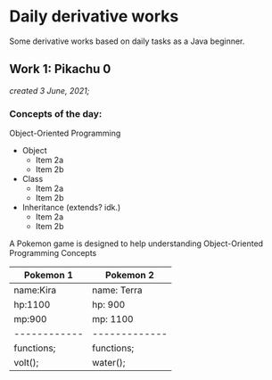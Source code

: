 # Daily derivative works
Some derivative works based on daily tasks as a Java beginner. 


## Work 1: Pikachu 0
_created 3 June, 2021;_
### Concepts of the day:
Object-Oriented Programming

* Object
  * Item 2a
  * Item 2b
* Class
  * Item 2a
  * Item 2b
* Inheritance (extends? idk.)
  * Item 2a
  * Item 2b


A Pokemon game is designed to help understanding 
Object-Oriented Programming Concepts




Pokemon 1    | Pokemon 2
------------ | -------------
name:Kira| name: Terra   
hp:1100| hp: 900   
mp:900| mp: 1100  
------------ | -------------
functions; | functions;
volt(); | water();

